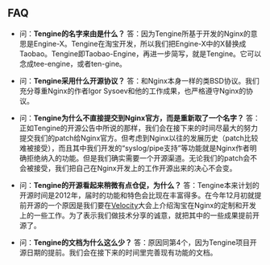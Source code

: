 ## FAQ

-   问：**Tengine的名字来由是什么？**
    答：因为Tengine所基于开发的Nginx的意思是Engine-X。Tengine在淘宝开发，所以我们把Engine-X中的X替换成Taobao。Tengine即Taobao-Engine，再进一步简写，就是Tengine。它可以念成tee-engine，或者ten-gine。

-   问：**Tengine采用什么开源协议？**
    答：和Nginx本身一样的类BSD协议。我们充分尊重Nginx的作者Igor Sysoev和他的工作成果，也严格遵守Nginx的协议。

-   问：**Tengine为什么不直接提交到Nginx官方，而是重新取了一个名字？**
    答：正如Tengine的开源公告中所说的那样，我们会在接下来的时间尽最大的努力提交我们的patch给Nginx官方。但考虑到Nginx以往的发展历史（patch比较难被接受），而且其中我们开发的“syslog/pipe支持”等功能就是Nginx作者明确拒绝纳入的功能。但是我们确实需要一个开源渠道。无论我们的patch会不会被接受，我们把自己在Nginx开发上的工作开源出来的决心不会变。

-   问：**Tengine的开源看起来稍微有点仓促，为什么？**
    答：Tengine本来计划的开源时间是2012年，届时的功能和特色会比现在丰富得多。在今年12月初就提前开源的一个原因是我们要在[Velocity](http://velocity.oreilly.com.cn/2011/index.php?func=autobio&name=%E6%9C%B1%E7%85%A7%E8%BF%9C)大会上介绍淘宝在Nginx的定制和开发上的一些工作。为了表示我们做技术分享的诚意，就把其中的一些成果提前开源了。

-   问：**Tengine的文档为什么这么少？**
    答：原因同第4个，因为Tengine项目开源日期的提前。我们会在接下来的时间里完善现有功能的文档。
